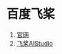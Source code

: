 # 百度飞桨

1. [官网](https://www.paddlepaddle.org.cn/)
2. [飞桨AIStudio](https://aistudio.baidu.com/aistudio/index)